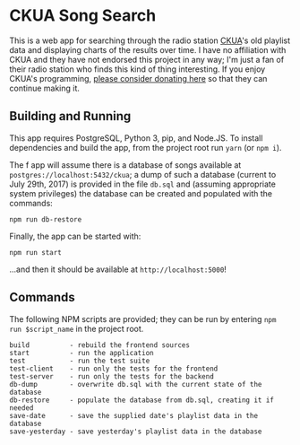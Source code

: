 # CKUA Song Search

This is a web app for searching through the radio
station [CKUA](http://ckua.com)'s old playlist data and displaying charts of the
results over time. I have no affiliation with CKUA and they have not endorsed
this project in any way; I'm just a fan of their radio station who finds this
kind of thing interesting. If you enjoy CKUA's
programming, [please consider donating here](http://www.ckua.com/support/) so
that they can continue making it.

## Building and Running

This app requires PostgreSQL, Python 3, pip, and Node.JS. To install
dependencies and build the app, from the project root run `yarn` (or `npm i`).

The f app will assume there is a database of songs available at
`postgres://localhost:5432/ckua`; a dump of such a database (current to July
29th, 2017) is provided in the file `db.sql` and (assuming appropriate system
privileges) the database can be created and populated with the commands:

    npm run db-restore

Finally, the app can be started with:

    npm run start

...and then it should be available at `http://localhost:5000`!

## Commands

The following NPM scripts are provided; they can be run by entering `npm run
$script_name` in the project root.

    build          - rebuild the frontend sources
    start          - run the application
    test           - run the test suite
    test-client    - run only the tests for the frontend
    test-server    - run only the tests for the backend
    db-dump        - overwrite db.sql with the current state of the database
    db-restore     - populate the database from db.sql, creating it if needed
    save-date      - save the supplied date's playlist data in the database
    save-yesterday - save yesterday's playlist data in the database
